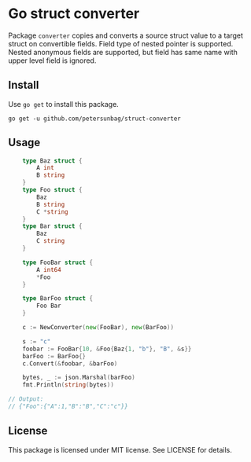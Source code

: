 # Go struct converter #

Package `converter` copies and converts a source struct value to a target struct on convertible fields.
Field type of nested pointer is supported.
Nested anonymous fields are supported, but field has same name with upper level field is ignored.
## Install ##

Use `go get` to install this package.

    go get -u github.com/petersunbag/struct-converter

## Usage ##

```go
    type Baz struct {
		A int
		B string
	}
	type Foo struct {
		Baz
		B string
		C *string
	}
	type Bar struct {
		Baz
		C string
	}

	type FooBar struct {
		A int64
		*Foo
	}

	type BarFoo struct {
		Foo Bar
	}

	c := NewConverter(new(FooBar), new(BarFoo))

    s := "c"
    foobar := FooBar{10, &Foo{Baz{1, "b"}, "B", &s}}
	barFoo := BarFoo{}
	c.Convert(&foobar, &barFoo)

    bytes, _ := json.Marshal(barFoo)
    fmt.Println(string(bytes))

// Output:
// {"Foo":{"A":1,"B":"B","C":"c"}}
```

## License ##

This package is licensed under MIT license. See LICENSE for details.